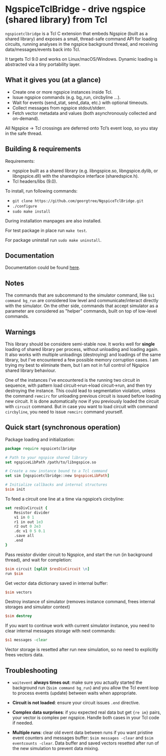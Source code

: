 # NgspiceTclBridge - drive ngspice (shared library) from Tcl

`ngspicetclbridge` is a Tcl C extension that embeds Ngspice (built as a shared library) and exposes a small, thread-safe
command API for loading circuits, running analyses in the ngspice background thread, and receiving data/messages/events
back into Tcl.

It targets Tcl 9.0 and works on Linux/macOS/Windows. Dynamic loading is abstracted via a tiny portability layer.

## What it gives you (at a glance)

- Create one or more ngspice instances inside Tcl.
- Issue ngspice commands (e.g. bg_run, circbyline ...).
- Wait for events (send_stat, send_data, etc.) with optional timeouts.
- Collect messages from ngspice stdout/stderr.
- Fetch vector metadata and values (both asynchronously collected and on-demand).

All Ngspice → Tcl crossings are deferred onto Tcl’s event loop, so you stay in the safe thread.

## Building & requirements

Requirements:

- ngspice built as a shared library (e.g. libngspice.so, libngspice.dylib, or libngspice.dll) with the sharedspice
  interface (sharedspice.h).
- Tcl headers/libs (9.0).

To install, run following commands:
- `git clone https://github.com/georgtree/NgspiceTclBridge.git`
- `./configure`
- `sudo make install`

During installation manpages are also installed.

For test package in place run `make test`.

For package uninstall run `sudo make uninstall`.

## Documentation

Documentation could be found [here](https://georgtree.github.io//).

## Notes

The commands that are subcommand to the simulator command, like `$s1 command bg_run` are considered low level
and communicate/interact directly with the simulator. On the other side, commands that accept simulator as a
parameter are considered as "helper" commands, built on top of low-level commands.

## Warnings

This library should be considere semi-stable now. It works well for **single** loading of shared library per process,
without unloading and loading again. It also works with multiple unloadings (destroying) and loadings of the same
library, but I've encountered a few possible memory corruption cases. I am trying my best to eliminate them, but I am
not in full control of Ngspice shared library behaviour.

One of the instances I've encountered is the running two circuit in sequence, with pattern load circuit->run->load
circuit->run, and then try destroying the instance. This could lead to segmentation violation, unless the command
`remcirc` for unloading previous circuit is issued before loading new circuit. It is done automatically now if you
previously loaded the circuit with `circuit` command. But in case you want to load circuit with command `circbyline`,
you need to issue `remcirc` command yourself.

## Quick start (synchronous operation)

Package loading and initialization:

``` tcl
package require ngspicetclbridge

# Path to your ngspice shared library
set ngspiceLibPath /path/to/libngspice.so

# Create a new instance bound to a Tcl command
set sim [ngspicetclbridge::new $ngspiceLibPath]

# Initialize callbacks and internal structures
$sim init
```

To feed a circuit one line at a time via ngspice’s circbyline:

``` tcl
set resDivCircuit {
    Resistor divider
    v1 in 0 1
    r1 in out 1e3
    r2 out 0 2e3
    .dc v1 0 5 0.1
    .save all
    .end
}
```

Pass resistor divider circuit to Ngspice, and start the run (in background thread), and wait for completion:

``` tcl
$sim circuit [split $resDivCircuit \n]
run $sim
```

Get vector data dictionary saved in internal buffer:

``` tcl
$sim vectors
```

Destroy instance of simulator (removes instance command, frees internal storages and simulator context)

``` tcl
$sim destroy
```

If you want to continue work with current simulator instance, you need to clear internal messages storage
with next commands:

``` tcl
$s1 messages -clear
```

Vector storage is resetted after run new simulation, so no need to explicitly frees vectors data.

## Troubleshooting

- `waitevent` **always times out**: make sure you actually started the background run (`$sim command bg_run`) and you
  allow the Tcl event loop to process events (update) between waits when appropriate.

- **Circuit is not loaded**: ensure your circuit issues `.end` directive.

- **Complex data surprises**: if you expected real data but get `{re im}` pairs, your vector is complex per
  ngspice. Handle both cases in your Tcl code if needed.

- **Multiple runs**: clear old event data between runs if you want pristine event counters and messages buffer:
  `$sim messages -clear` and  `$sim eventcounts -clear`. Data buffer and saved vectors resetted after run of
  the new simulation to prevent data mixing.
